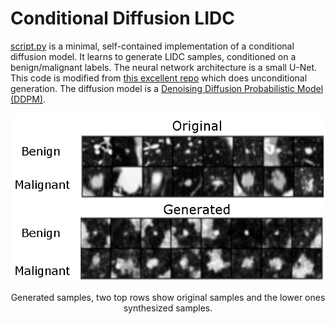 # Conditional Diffusion LIDC

[script.py](script.py) is a minimal, self-contained implementation of a conditional diffusion model. It learns to generate LIDC samples, conditioned on a benign/malignant labels. The neural network architecture is a small U-Net. This code is modified from [this excellent repo](https://github.com/cloneofsimo/minDiffusion) which does unconditional generation. The diffusion model is a [Denoising Diffusion Probabilistic Model (DDPM)](https://arxiv.org/abs/2006.11239).

<p align = "center">
<img width="700" src="lidc_diff.png"/img>
</p>
<p align = "center">
Generated samples, two top rows show original samples and the lower ones synthesized samples. 
</p>



